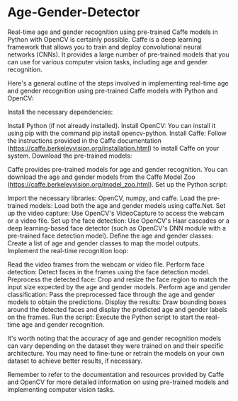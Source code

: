 # Age-Gender-Detector

Real-time age and gender recognition using pre-trained Caffe models in Python with OpenCV is certainly possible. Caffe is a deep learning framework that allows you to train and deploy convolutional neural networks (CNNs). It provides a large number of pre-trained models that you can use for various computer vision tasks, including age and gender recognition.

Here's a general outline of the steps involved in implementing real-time age and gender recognition using pre-trained Caffe models with Python and OpenCV:

Install the necessary dependencies:

Install Python (if not already installed).
Install OpenCV: You can install it using pip with the command pip install opencv-python.
Install Caffe: Follow the instructions provided in the Caffe documentation (https://caffe.berkeleyvision.org/installation.html) to install Caffe on your system.
Download the pre-trained models:

Caffe provides pre-trained models for age and gender recognition. You can download the age and gender models from the Caffe Model Zoo (https://caffe.berkeleyvision.org/model_zoo.html).
Set up the Python script:

Import the necessary libraries: OpenCV, numpy, and caffe.
Load the pre-trained models: Load both the age and gender models using caffe.Net.
Set up the video capture: Use OpenCV's VideoCapture to access the webcam or a video file.
Set up the face detection: Use OpenCV's Haar cascades or a deep learning-based face detector (such as OpenCV's DNN module with a pre-trained face detection model).
Define the age and gender classes: Create a list of age and gender classes to map the model outputs.
Implement the real-time recognition loop:

Read the video frames from the webcam or video file.
Perform face detection: Detect faces in the frames using the face detection model.
Preprocess the detected face: Crop and resize the face region to match the input size expected by the age and gender models.
Perform age and gender classification: Pass the preprocessed face through the age and gender models to obtain the predictions.
Display the results: Draw bounding boxes around the detected faces and display the predicted age and gender labels on the frames.
Run the script: Execute the Python script to start the real-time age and gender recognition.

It's worth noting that the accuracy of age and gender recognition models can vary depending on the dataset they were trained on and their specific architecture. You may need to fine-tune or retrain the models on your own dataset to achieve better results, if necessary.

Remember to refer to the documentation and resources provided by Caffe and OpenCV for more detailed information on using pre-trained models and implementing computer vision tasks.
